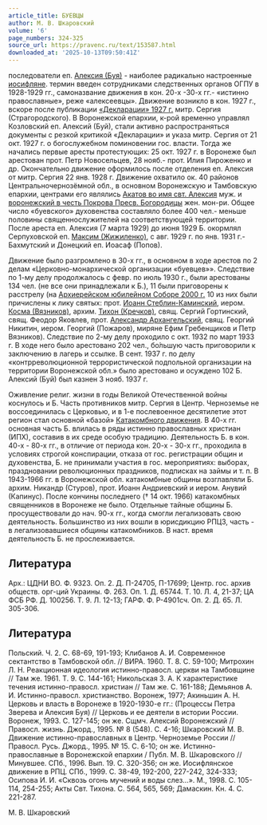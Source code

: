 ```yaml
---
article_title: БУЕВЦЫ
author: М. В. Шкаровский
volume: '6'
page_numbers: 324-325
source_url: https://pravenc.ru/text/153587.html
downloaded_at: '2025-10-13T09:50:41Z'
---
```


последователи еп. [Алексия (Буя)](<https://pravenc.ru/text/Алексия (Буя).html>) - наиболее радикально настроенные [иосифляне](https://pravenc.ru/text/иосифляне.html). термин введен сотрудниками следственных органов ОГПУ в 1928-1929 гг., самоназвание движения в кон. 20-х -30-х гг.- «истинно православные», реже «алексеевцы». Движение возникло в кон. 1927 г., вскоре после публикации [«Декларации» 1927 г.](<https://pravenc.ru/text/ Декларации  1927 г .html>) митр. Сергия (Страгородского). В Воронежской епархии, к-рой временно управлял Козловский еп. Алексий (Буй), стали активно распространяться документы с резкой критикой «Декларации» и указа митр. Сергия от 21 окт. 1927 г. о богослужебном поминовении гос. власти. Тогда же начались первые аресты протестующих: 25 окт. 1927 г. в Воронеже был арестован прот. Петр Новосельцев, 28 нояб.- прот. Илия Пироженко и др. Окончательно движение оформилось после отделения еп. Алексия от митр. Сергия 22 янв. 1928 г. Движение охватило ок. 40 районов Центральночернозёмной обл., в основном Воронежскую и Тамбовскую епархии, центрами его являлись [Акатов во имя свт. Алексия](<https://pravenc.ru/text/АКАТОВ ВО ИМЯ СВЯТИТЕЛЯ АЛЕКСИЯ ЖЕНСКИЙ МОНАСТЫРЬ.html>) муж. и [воронежский в честь Покрова Пресв. Богородицы](<https://pravenc.ru/text/ВОРОНЕЖСКИЙ В ЧЕСТЬ ПОКРОВА ПРЕСВЯТОЙ БОГОРОДИЦЫ ЖЕНСКИЙ МОНАСТЫРЬ.html>) жен. мон-ри. Общее число «буевского» духовенства составляло более 400 чел.- меньше половины священнослужителей на соответствующей территории. После ареста еп. Алексия (7 марта 1929) до июня 1929 Б. окормлял Серпуховской еп. [Максим (Жижиленко)](<https://pravenc.ru/text/Максим (Жижиленко).html>), с авг. 1929 г. по янв. 1931 г.- Бахмутский и Донецкий еп. Иоасаф (Попов).

Движение было разгромлено в 30-х гг., в основном в ходе арестов по 2 делам «Церковно-монархической организации «буевцев»». Следствие по 1-му делу продолжалось с февр. по июль 1930 г., были арестованы 134 чел. (не все они принадлежали к Б.), 11 были приговорены к расстрелу (на [Архиерейском юбилейном Соборе 2000 г.](<https://pravenc.ru/text/Архиерейском юбилейном Соборе 2000 г .html>) 10 из них были причислены к лику святых: прот. [Иоанн Стеблин-Каминский](<https://pravenc.ru/text/Иоанн Стеблин-Каминский.html>), иером. [Косма (Вязников)](<https://pravenc.ru/text/Косма (Вязников).html>), архим. [Тихон (Кречков)](<https://pravenc.ru/text/Тихон (Кречков).html>), свящ. Сергий Гортинский, свящ. Феодор Яковлев, прот. [Александр Архангельский](<https://pravenc.ru/text/Александр Архангельский.html>), свящ. Георгий Никитин, иером. Георгий (Пожаров), миряне Ефим Гребенщиков и Петр Вязников). Следствие по 2-му делу проходило с окт. 1932 по март 1933 г. В ходе него было арестовано 202 чел., бо́льшую часть приговорили к заключению в лагерь и ссылке. В сент. 1937 г. по делу «контрреволюционной террористической подпольной организации на территории Воронежской обл.» было арестовано и осуждено 102 Б. Алексий (Буй) был казнен 3 нояб. 1937 г.

Оживление религ. жизни в годы Великой Отечественной войны коснулось и Б. Часть противников митр. Сергия в Центр. Черноземье не воссоединилась с Церковью, и в 1-е послевоенное десятилетие этот регион стал основной «базой» [Катакомбного движения](<https://pravenc.ru/text/Катакомбного движения.html>). В 40-х гг. основная часть Б. влилась в ряды истинно православных христиан (ИПХ), составив в их среде особую традицию. Деятельность Б. в кон. 40-х - 80-х гг., в отличие от периода кон. 20-х - 30-х гг., проходила в условиях строгой конспирации, отказа от гос. регистрации общин и духовенства, Б. не принимали участия в гос. мероприятиях: выборах, праздновании революционных праздников, подписках на займы и т. п. В 1943-1966 гг. в Воронежской обл. катакомбные общины возглавляли Б. архим. Никандр (Стуров), прот. Иоанн Андриевский и иером. Анувий (Капинус). После кончины последнего († 14 окт. 1966) катакомбных священников в Воронеже не было. Отдельные тайные общины Б. просуществовали до нач. 90-х гг., когда смогли легализовать свою деятельность. Большинство из них вошли в юрисдикцию РПЦЗ, часть - в легализовавшиеся общины катакомбников. В наст. время деятельность Б. не прослеживается.

## Литература

Арх.: ЦДНИ ВО. Ф. 9323. Оп. 2. Д. П-24705, П-17699; Центр. гос. архив обществ. орг-ций Украины. Ф. 263. Оп. 1. Д. 65744. Т. 10. Л. 4, 21-37; ЦА ФСБ РФ. Д. 100256. Т. 9. Л. 12-13; ГАРФ. Ф. Р-4901сч. Оп. 2. Д. 65. Л. 305-306.

## Литература

Польский. Ч. 2. С. 68-69, 191-193; Клибанов А. И. Современное сектантство в Тамбовской обл. // ВИРА. 1960. Т. 8. С. 59-100; Митрохин Л. Н. Реакционная идеология истинно-правосл. церкви на Тамбовщине // Там же. 1961. Т. 9. С. 144-161; Никольская З. А. К характеристике течения истинно-правосл. христиан // Там же. С. 161-188; Демьянов А. И. Истинно-правосл. христианство. Воронеж, 1977; Акиньшин А. Н. Церковь и власть в Воронеже в 1920-1930-е гг.: (Процессы Петра Зверева и Алексия Буя) // Церковь и ее деятели в истории России. Воронеж, 1993. С. 127-145; он же. Сщмч. Алексий Воронежский // Правосл. жизнь. Джорд., 1995. № 8 (548). С. 4-16; Шкаровский М. В. Движение истинно-православных в Центр. Черноземье России // Правосл. Русь. Джорд., 1995. № 15. С. 6-10; он же. Истинно-православные в Воронежской епархии / Публ. М. В. Шкаровского // Минувшее. СПб., 1996. Вып. 19. С. 320-356; он же. Иосифлянское движение в РПЦ. СПб., 1999. С. 38-49, 192-200, 227-242, 324-333; Осипова И. И. «Сквозь огонь мучений и воды слез…». М., 1998. С. 105-114, 254-255; Акты Свт. Тихона. С. 564, 565, 569; Дамаскин. Кн. 4. С. 221-287.

М. В. Шкаровский
